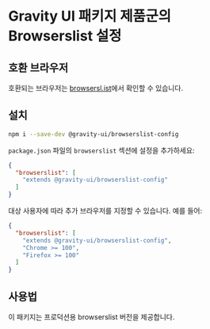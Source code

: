 # Gravity UI 패키지 제품군의 Browserslist 설정

## 호환 브라우저

호환되는 브라우저는 [browsersl.ist](https://browsersl.ist/#q=last%202%20major%20versions%20and%20last%202%20years%20and%20fully%20supports%20es6%20and%20%3E%200.05%25%0Anot%20dead%0Anot%20op_mini%20all%0Anot%20and_qq%20%3E%200%0Anot%20and_uc%20%3E%200%0AFirefox%20ESR%0AChrome%20%3E%200%20and%20last%202%20years%20and%20%3E%200.05%25%0ASafari%20%3E%200%20and%20last%202%20years%20and%20%3E%200.05%25%0AFirefox%20%3E%200%20and%20last%202%20years%20and%20%3E%200.01%25)에서 확인할 수 있습니다.

## 설치

```bash
npm i --save-dev @gravity-ui/browserslist-config
```

`package.json` 파일의 `browserslist` 섹션에 설정을 추가하세요:

```json
{
  "browserslist": [
    "extends @gravity-ui/browserslist-config"
  ]
}
```

대상 사용자에 따라 추가 브라우저를 지정할 수 있습니다. 예를 들어:
```json
{
  "browserslist": [
    "extends @gravity-ui/browserslist-config",
    "Chrome >= 100",
    "Firefox >= 100"
  ]
}
```

## 사용법

이 패키지는 프로덕션용 browserslist 버전을 제공합니다.